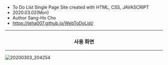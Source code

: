 - To Do List Single Page Site created with HTML, CSS, JAVASCRIPT 
- 2020.03.02(Mon)
- Author Sang-Ho Cho
- https://teha007.github.io/WebToDoList/

<hr/>

<h3>
  <center>사용 화면</center>
</h3>

<hr/>

![20200303_204254](https://user-images.githubusercontent.com/53142735/75772832-09d74c80-5d90-11ea-8f8e-77d366771594.png)
